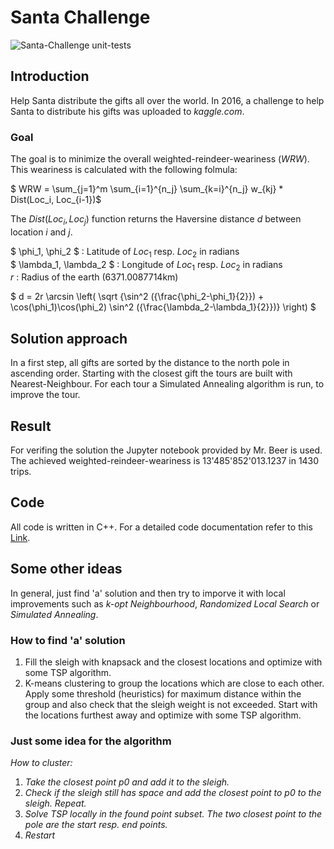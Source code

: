 # Santa Challenge

![Santa-Challenge unit-tests](https://github.com/Resistor10k1/santa-challenge/actions/workflows/santa-challenge-unit-tests.yml/badge.svg)

## Introduction

Help Santa distribute the gifts all over the world.
In 2016, a challenge to help Santa to distribute his gifts was uploaded to *kaggle.com*.

### Goal

The goal is to minimize the overall weighted-reindeer-weariness ($WRW$). This weariness is calculated with the following folmula:

$ WRW = \sum_{j=1}^m \sum_{i=1}^{n_j} \sum_{k=i}^{n_j} w_{kj} * Dist(Loc_i, Loc_{i-1})$

The $Dist(Loc_i, Loc_j)$ function returns the Haversine distance $d$ between location $i$ and $j$.

$ \phi_1, \phi_2 $ : Latitude of $Loc_1$ resp. $Loc_2$ in radians<br>
$ \lambda_1, \lambda_2 $ : Longitude of $Loc_1$ resp. $Loc_2$ in radians<br>
$r$ : Radius of the earth (6371.0087714km)

$ d = 2r \arcsin \left( \sqrt {\sin^2 ({\frac{\phi_2-\phi_1}{2}}) + \cos(\phi_1)\cos(\phi_2) \sin^2 ({\frac{\lambda_2-\lambda_1}{2}})} \right) $

## Solution approach

In a first step, all gifts are sorted by the distance to the north pole in ascending order. Starting with the closest gift the tours are built with Nearest-Neighbour. For each tour a Simulated Annealing algorithm is run, to improve the tour.

## Result

For verifing the solution the Jupyter notebook provided by Mr. Beer is used. The achieved weighted-reindeer-weariness is
13'485'852'013.1237 in 1430 trips.

## Code

All code is written in C++. For a detailed code documentation refer to this [Link](doc/html/index.html).

## Some other ideas

In general, just find 'a' solution and then try to imporve it with local improvements such as *k-opt Neighbourhood*, *Randomized Local Search* or *Simulated Annealing*.

### How to find 'a' solution

1. Fill the sleigh with knapsack and the closest locations and optimize with some TSP algorithm.
2. K-means clustering to group the locations which are close to each other. Apply some threshold (heuristics) for maximum distance within the group and also check that the sleigh weight is not exceeded. Start with the locations furthest away and optimize with some TSP algorithm.

### Just some idea for the algorithm
*How to cluster:*<br>
1. *Take the closest point p0 and add it to the sleigh.*
2. *Check if the sleigh still has space and add the closest point to p0 to the sleigh. Repeat.*
3. *Solve TSP locally in the found point subset. The two closest point to the pole are the start resp. end points.*
4. *Restart*



